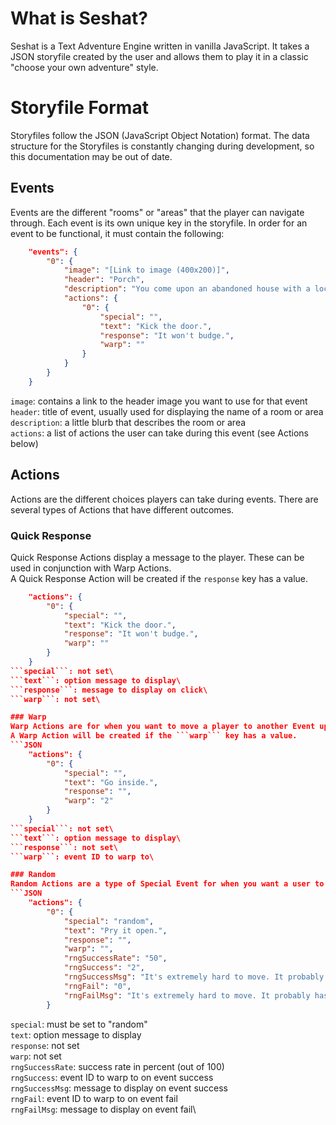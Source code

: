 # What is Seshat?
Seshat is a Text Adventure Engine written in vanilla JavaScript. It takes a JSON storyfile created by the user and allows them to play it in a classic "choose your own adventure" style.

# Storyfile Format
Storyfiles follow the JSON (JavaScript Object Notation) format. The data structure for the Storyfiles is constantly changing during development, so this documentation may be out of date.

## Events
Events are the different "rooms" or "areas" that the player can navigate through. Each event is its own unique key in the storyfile. In order for an event to be functional, it must contain the following:
```JSON
    "events": {
        "0": {
            "image": "[Link to image (400x200)]",
            "header": "Porch",
            "description": "You come upon an abandoned house with a locked front door.",
            "actions": {
                "0": {
                    "special": "",     
                    "text": "Kick the door.",
                    "response": "It won't budge.",
                    "warp": ""
                }
            }
        }
    }
```
```image```: contains a link to the header image you want to use for that event  
```header```: title of event, usually used for displaying the name of a room or area  
```description```: a little blurb that describes the room or area  
```actions```: a list of actions the user can take during this event (see Actions below)  

## Actions
Actions are the different choices players can take during events. There are several types of Actions that have different outcomes.

### Quick Response
Quick Response Actions display a message to the player. These can be used in conjunction with Warp Actions.\
A Quick Response Action will be created if the ```response``` key has a value.
```JSON
    "actions": {
        "0": {
            "special": "",     
            "text": "Kick the door.",
            "response": "It won't budge.",
            "warp": ""
        }
    }
```special```: not set\
```text```: option message to display\
```response```: message to display on click\
```warp```: not set\

### Warp
Warp Actions are for when you want to move a player to another Event upon clicking an outcome. These can be used in conjunction with a Quick Response Action.\
A Warp Action will be created if the ```warp``` key has a value.
```JSON
    "actions": {
        "0": {
            "special": "",     
            "text": "Go inside.",
            "response": "",
            "warp": "2"
        }
    }
```special```: not set\
```text```: option message to display\
```response```: not set\
```warp```: event ID to warp to\

### Random
Random Actions are a type of Special Event for when you want a user to have a customizable random chance of failing an outcome.
```JSON
    "actions": {
        "0": {
            "special": "random",
            "text": "Pry it open.",
            "response": "",
            "warp": "",
            "rngSuccessRate": "50",
            "rngSuccess": "2",
            "rngSuccessMsg": "It's extremely hard to move. It probably hasn't been opened in years. With a great burst of effort, you slide the window open.",
            "rngFail": "0",
            "rngFailMsg": "It's extremely hard to move. It probably hasn't been opened in years. Unfortunately it appears the wood has rotted to the point that this window won't be opening any time soon."
        }
```
```special```: must be set to "random"\
```text```: option message to display\
```response```: not set\
```warp```: not set\
```rngSuccessRate```: success rate in percent (out of 100)\
```rngSuccess```: event ID to warp to on event success\
```rngSuccessMsg```: message to display on event success\
```rngFail```: event ID to warp to on event fail\
```rngFailMsg```: message to display on event fail\